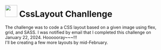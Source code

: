# <img width="40px" height="40" src="https://d1telmomo28umc.cloudfront.net/media/public/badges/grid_Yj1ThwX.png"/> CssLayout Chanllenge 
The challenge was to code a CSS layout based on a given image using flex, grid, and SASS. I was notified by email that I completed this challenge on January 22, 2024. Hoooooray~~~!!!<br>I'll be creating a few more layouts by mid-February.<br>
<!-- https://pdfswitch.s3.ap-northeast-2.amazonaws.com/pdfswitch/d/2/2024-01/bf0616e8778a4898b482cb8c11b03171/57b36c79-83e3-4b38-8abc-5165dc577551 -->
